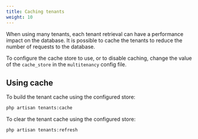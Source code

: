 ```yaml
---
title: Caching tenants
weight: 10
---
```


When using many tenants, each tenant retrieval can have a performance impact on the database.
It is possible to cache the tenants to reduce the number of requests to the database.

To configure the cache store to use, or to disable caching, change the value of the `cache_store` in the `multitenancy` config file.

## Using cache

To build the tenant cache using the configured store:

```bash
php artisan tenants:cache
```

To clear the tenant cache using the configured store:

```bash
php artisan tenants:refresh
```

